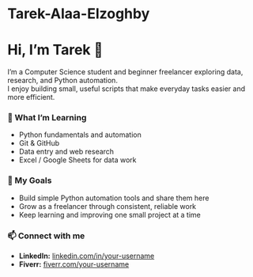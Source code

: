 # Tarek-Alaa-Elzoghby
# Hi, I’m Tarek 👋

I’m a Computer Science student and beginner freelancer exploring data, research, and Python automation.  
I enjoy building small, useful scripts that make everyday tasks easier and more efficient.

### 🌱 What I’m Learning
- Python fundamentals and automation  
- Git & GitHub  
- Data entry and web research  
- Excel / Google Sheets for data work  

### 🎯 My Goals
- Build simple Python automation tools and share them here  
- Grow as a freelancer through consistent, reliable work  
- Keep learning and improving one small project at a time  

### 📫 Connect with me
- **LinkedIn:** [linkedin.com/in/your-username](#)
- **Fiverr:** [fiverr.com/your-username](#)

